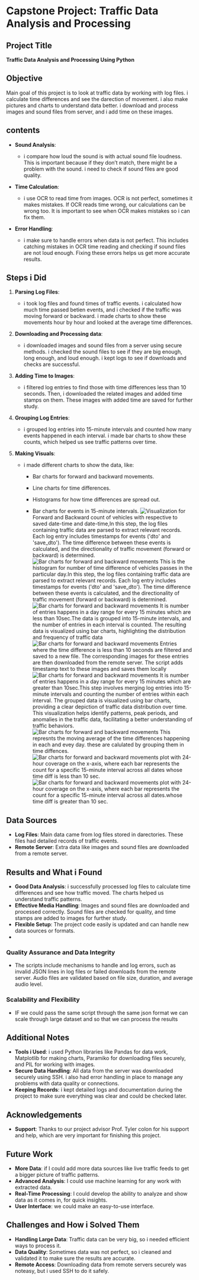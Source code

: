 # Capstone Project: Traffic Data Analysis and Processing

## Project Title
**Traffic Data Analysis and Processing Using Python**

## Objective
Main goal of this project is to look at traffic data by working with log files. i calculate time differences and see the darection of movement. i also make pictures and charts to understand data better. i download and process images and sound files from server, and i add time on these images.

## contents 
- **Sound Analysis**:
  - i compare how loud the sound is with actual sound file loudness. This is important because if they don’t match, there might be a problem with the sound. i need to check if sound files are good quality.

- **Time Calculation**:
  - i use OCR to read time from images. OCR is not perfect, sometimes it makes mistakes. If OCR reads time wrong, our calculations can be wrong too. It is important to see when OCR makes mistakes so i can fix them.

- **Error Handling**:
  - i make sure to handle errors when data is not perfect. This includes catching mistakes in OCR time reading and checking if sound files are not loud enough. Fixing these errors helps us get more accurate results.

## Steps i Did

1. **Parsing Log Files**:
   - i took log files and found times of traffic events. i calculated how much time passed betien events, and i checked if the traffic was moving forward or backward. i made charts to show these movements hour by hour and looked at the average time differences.

2. **Downloading and Processing data**:
   - i downloaded images and sound files from a server using secure methods. i checked the sound files to see if they are big enough, long enough, and loud enough. i kept logs to see if downloads and checks are successful.

3. **Adding Time to Images**:
   - i filtered log entries to find those with time differences less than 10 seconds. Then, i downloaded the related images and added time stamps on them. These images with added time are saved for further study.

4. **Grouping Log Entries**:
   - i grouped log entries into 15-minute intervals and counted how many events happened in each interval. i made bar charts to show these counts, which helped us see traffic patterns over time.

5. **Making Visuals**:
   - i made different charts to show the data, like:
     - Bar charts for forward and backward movements.
     
     - Line charts for time differences.
     - Histograms for how time differences are spread out.
     - Bar charts for events in 15-minute intervals.
![Visualization for](1.png)
 Forward and Backward count of vehicles with respective to saved date-time and date-time,In this step, the log files containing traffic data are parsed to extract relevant records. Each log entry includes timestamps for events ('dto' and 'save_dto'). The time difference between these events is calculated, and the directionality of traffic movement (forward or backward) is determined.
![Bar charts for forward and backward movements](4.png)
This is the histogram for number of time difference of vehicles passes in the particular day.In this step, the log files containing traffic data are parsed to extract relevant records. Each log entry includes timestamps for events ('dto' and 'save_dto'). The time difference between these events is calculated, and the directionality of traffic movement (forward or backward) is determined.
![Bar charts for forward and backward movements](3.png)
It is number of entries happens in a day range for every 15 minutes which are less than 10sec.The data is grouped into 15-minute intervals, and the number of entries in each interval is counted. The resulting data is visualized using bar charts, highlighting the distribution and frequency of traffic data
![Bar charts for forward and backward movements](35.jpg)
Entries where the time difference is less than 10 seconds are filtered and saved to a new file. The corresponding images for these entries are then downloaded from the remote server. The script adds timestamp text to these images and saves them locally
![Bar charts for forward and backward movements](2.png)
It is number of entries happens in a day range for every 15 minutes which are greater than 10sec.This step involves merging log entries into 15-minute intervals and counting the number of entries within each interval. The grouped data is visualized using bar charts, providing a clear depiction of traffic data distribution over time. This visualization helps identify patterns, peak periods, and anomalies in the traffic data, facilitating a better understanding of traffic behaviors.
![Bar charts for forward and backward movements](5.png)
This represnts the moving average of the time differences happening in each and evey day. these are calulated by grouping them in time diffences.
![Bar charts for forward and backward movements](6.png)
plot with 24-hour coverage on the x-axis, where each bar represents the count for a specific 15-minute interval across all dates whose time diff is less than 10 sec.
![Bar charts for forward and backward movements](7.png)
plot with 24-hour coverage on the x-axis, where each bar represents the count for a specific 15-minute interval across all dates.whose time diff is greater than 10 sec.
## Data Sources
- **Log Files**: Main data came from log files stored in darectories. These files had detailed records of traffic events.
- **Remote Server**: Extra data like images and sound files are downloaded from a remote server.

## Results and What i Found
- **Good Data Analysis**: i successfully processed log files to calculate time differences and see how traffic moved. The charts helped us understand traffic patterns.
- **Effective Media Handling**: Images and sound files are downloaded and processed correctly. Sound files are checked for quality, and time stamps are added to images for further study.
- **Flexible Setup**: The project code easily is updated and can handle new data sources or formats.
- 
### Quality Assurance and Data Integrity
- The scripts include mechanisms to handle and log errors, such as invalid JSON lines in log files or failed downloads from the remote server. Audio files are validated based on file size, duration, and average audio level.

### Scalability and Flexibility
- IF we could pass the same script through the same json format we can scale through large dataset and so that we can process the results
## Additional Notes
- **Tools i Used**: i used Python libraries like Pandas for data work, Matplotlib for making charts, Paramiko for downloading files securely, and PIL for working with images.
- **Secure Data Handling**: All data from the server was downloaded securely using SSH. i also had error handling in place to manage any problems with data quality or connections.
- **Keeping Records**: i kept detailed logs and documentation during the project to make sure everything was clear and could be checked later.

## Acknowledgements
- **Support**: Thanks to our project advisor Prof. Tyler colon for his support and help, which are very important for finishing this project.

## Future Work
- **More Data**: if I could add more data sources like live traffic feeds to get a bigger picture of traffic patterns.
- **Advanced Analysis**: I could use machine learning for any work with extracted data.
- **Real-Time Processing**: I could develop the ability to analyze and show data as it comes in, for quick insights.
- **User Interface**: we could make an easy-to-use interface.

## Challenges and How i Solved Them
- **Handling Large Data**: Traffic data can be very big, so i needed efficient ways to process it.
- **Data Quality**: Sometimes data was not perfect, so i cleaned and validated it to make sure the results are accurate.
- **Remote Access**: Downloading data from remote servers securely was noteasy, but i used SSH to do it safely.



